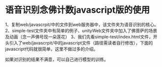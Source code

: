 # 语音识别念佛计数javascript版的使用
1、复制web/javascrpit/中的文件到web服务器中，该文件夹为语音识别的核心。
2、simple-test文件夹中有简单的例子、unityWeb文件夹中加入了佛菩萨的场景及动画（念一声佛号现一朵莲花）
3、我们先看simple-test/index.html文件，开头引入了web/javascrpit/中的javascript文件（路径需读者自行修改），下面的javascript代码就很简单，这里不做过多的介绍。

如果对识别的结果不满意，可以自己进行模型的训练。